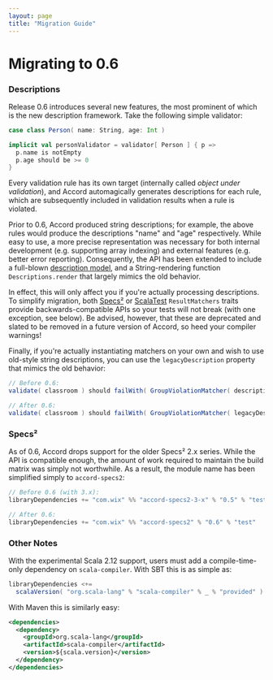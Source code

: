 ```yaml
---
layout: page
title: "Migration Guide"
---
```


Migrating to 0.6
================

### Descriptions

Release 0.6 introduces several new features, the most prominent of which is the new description framework. Take the following simple validator:

```scala
case class Person( name: String, age: Int )

implicit val personValidator = validator[ Person ] { p =>
  p.name is notEmpty
  p.age should be >= 0
}
```

Every validation rule has its own target (internally called _object under validation_), and Accord automagically generates descriptions for each rule, which are subsequently included in validation results when a rule is violated.

Prior to 0.6, Accord produced string descriptions; for example, the above rules would produce the descriptions "name" and "age" respectively. While easy to use, a more precise representation was necessary for both internal development (e.g. supporting array indexing) and external features (e.g. better error reporting). Consequently, the API has been extended to include a full-blown [description model](api.html#description-model), and a String-rendering function `Descriptions.render` that largely mimics the old behavior.

In effect, this will only affect you if you're actually processing descriptions. To simplify migration, both [Specs²](specs2.html) or [ScalaTest](scalatest.html) `ResultMatchers` traits provide backwards-compatible APIs so your tests will not break (with one exception, see below). Be advised, however, that these are deprecated and slated to be removed in a future version of Accord, so heed your compiler warnings!

Finally, if you're actually instantiating matchers on your own and wish to use old-style string descriptions, you can use the `legacyDescription` property that mimics the old behavior:

```scala
// Before 0.6:
validate( classroom ) should failWith( GroupViolationMatcher( description = "students" ) )

// After 0.6:
validate( classroom ) should failWith( GroupViolationMatcher( legacyDescription = "students" ) )
```

### Specs²

As of 0.6, Accord drops support for the older Specs² 2.x series. While the API is compatible enough, the amount of work required to maintain the build matrix was simply not worthwhile. As a result, the module name has been simplified simply to `accord-specs2`:

```scala
// Before 0.6 (with 3.x):
libraryDependencies += "com.wix" %% "accord-specs2-3-x" % "0.5" % "test"

// After 0.6:
libraryDependencies += "com.wix" %% "accord-specs2" % "0.6" % "test"
```

### Other Notes

With the experimental Scala 2.12 support, users must add a compile-time-only dependency on `scala-compiler`. With SBT this is as simple as:

```scala
libraryDependencies <+= 
  scalaVersion( "org.scala-lang" % "scala-compiler" % _ % "provided" )
```

With Maven this is similarly easy:

```xml
<dependencies>
  <dependency>
    <groupId>org.scala-lang</groupId>
    <artifactId>scala-compiler</artifactId>
    <version>${scala.version}</version>
  </dependency>
</dependencies>
```

